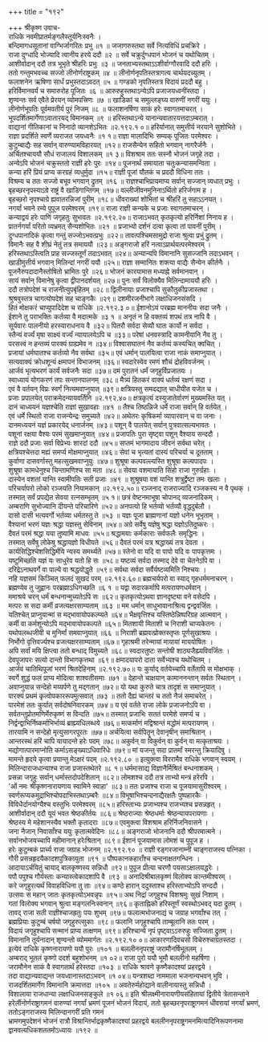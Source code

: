 +++
title = "१९२"

+++
श्रीकृष्ण उवाच-  
राधिके नवमीप्रातर्मङ्गलैस्तूर्यनिःस्वनैः ।  
बन्दिमागधसूतानां वाग्भिर्जागरितः प्रभु ॥१ ॥
जजागरुस्तथा सर्वे नित्यविधिं प्रचक्रिरे ।  
राजा दुग्धादि भोज्यादि त्वानीय हरये ददौ ॥२ ॥
सर्वे चक्रुर्दुग्धपानं भोजनं च यथोचितम् ।  
आशीर्वादान् ददौ तत्र भूभृते श्रीहरिः प्रभुः ॥३ ॥
जनताभ्यस्तथाऽऽशीर्वाग्गौरवादि ददौ हरिः ।  
ततो गन्तुमभवच्च सज्जो लीनोर्णराष्ट्रकम् ॥४ ॥
लीनोर्णनृपतिस्तत्रागत्य चार्थयदच्युतम् ।  
फलाशनेन ऋषिणा सार्धं प्रभुस्तदाऽवदत् ॥५ ॥
गण्डको नृपतिस्तत्र विदायं प्रददौ बहु ।  
हरिर्विमानवर्यं च समारुरोह पूजितः ॥६ ॥
आरुरुहुस्तथाऽन्येऽपि प्रजाजयध्वनींस्तदा ।  
शृण्वन्तः सर्व एवैते प्रेरयन् व्योमपत्त्रिणः ॥७ ॥
खाडिकां च समुल्लङ्घ्य वारुणीं नगरीं ययुः ।  
लीनोर्णभूपतिः पूर्वमवतीर्य पुरं निजम् ॥८ ॥
फलाशनर्षिणा साकं हरेः स्वागतमाचरत् ।  
भूपदर्शितमार्गेणाऽवातारयद् विमानकम् ॥९ ॥
हरिस्तथाऽन्ये यानान्यवातारयत्तदाऽम्बरात् ।  
वाद्यानां गीतिकानां च निनादो व्यानशेऽभितः ॥२.१९२.१ ०॥
हरिर्यानात् समुत्तीर्य नरयाने सुशोभिते ।  
राज्ञा प्रदर्शिते स्वर्णे व्यराजत जयध्वनैः ॥१ १॥
राज्ञा मालादिभिः सम्यक् पूजितः परमेश्वरः ।  
कुटुम्बाद्यैः सह सर्वान् वारुण्यामविहारयत् ॥१२॥
राजसैन्येन सहितो भगवान् नागरैर्जनैः ।  
अर्चितश्चाययौ सौधं राजालयं विशालकम् ॥१ ३॥
विशश्राम ततः सस्नौ भोजनं जगृहे तदा ।  
अन्येऽपि भोजनं चक्रुस्ततो राज्ञी हरेः पुरः ॥१४॥
पूजनार्थं समायाता चतुःकन्यासमन्विता ।  
कन्या हरिं प्रियं प्राप्य करग्रहं व्यधुर्मुदा ॥१५॥
राज्ञी पूजां यौतकं च प्रददौ विधिना ततः ।  
विश्रम्य च ततः सज्जो बभूव भगवान् द्रुतम् ॥१६ ॥
राज्ञश्चाभिप्रायमाप्य सर्वान् सज्जान् व्यधात् प्रभुः ।  
बृहच्छरनृपस्याऽग्रे राष्ट्रं वै खाडिगान्तिगम् ॥१७॥
वल्लीजीवनमुनिनाऽर्थितो हरिर्जगाम ह ।  
बृहच्छरो नृपश्चाग्रे ह्यवातरन्निजां पुरीम् ॥१८॥
धीवराख्यां शोभितां च श्रीहरिं तु सहाऽऽनयत् ।  
नगर्यां भवने रम्ये पुपूज परमेश्वरम् ॥१९॥
राजा राज्ञी कन्यके च प्रजाः स्वागतमाचरन् ।  
कन्याद्वयं हरेः पाणिं जगृहतुः सुभावतः ॥२.१९२.२०॥
राजाऽभवत् कृतकृत्यो हरिर्निशां निनाय ह ।  
प्रातर्नगर्यां परितो व्यभ्रमत् सैन्यशोभितः ॥२१ ॥
प्रजाभ्यो दर्शनं दत्वा कृत्वा तां पावनीं पुरीम् ।  
दुग्धपानादिकं कृत्वा गन्तुं सज्जोऽभवत्प्रभुः ॥२२॥
तावत्पश्चिमसामुद्रो राजा श्रुत्वा प्रभुं द्रुतम् ।  
विमानैः सह वै शीघ्रं नेतुं तत्र समाययौ ॥२३॥
अङ्गराजो हरिं नत्वाऽप्रार्थयत्परमेश्वरम् ।  
हरिस्तथाऽस्त्विति प्राह सज्जस्तूर्णं तदाऽभवत् ॥२४॥
अन्यान्यपि विमानानि सुसज्जानि तदाऽभवन् ।  
खाडीमुत्तीर्य भगवान् मिलिन्दां नगरीं ययौ ॥२५॥
राज्ञा सम्मानितः शक्त्या वाद्यैः सैन्येन कीर्तनैः ।  
पूजनैरुपदादानैस्तोषितो भ्रामितः पुरे ॥२६॥
भोजनं कारयामास मध्याह्ने सर्वमानवान् ।  
सायं सर्वान् विमानेषु कृत्वा द्वीपानदर्शयत् ॥२७॥
पुनः सर्वं विलोक्यैव मिलिन्दामाययौ हरिः ।  
ददौ तत्रोपदेशं च राजनीत्युपबृंहितम् ॥२८॥
द्विलीनायाः प्रजाश्चापि सुकौतुकीप्रजास्तथा ।  
श्रुश्रवुस्तत्र चागत्योपदेशं सह चाङ्गकैः ॥२९॥
दशमीरजनीभागे लक्षाधिजनसंसदि ।  
हितं मोक्षकरं चाप्युपादिदेश च राधिके ॥२.१९२.३ ०॥
ईशानोऽयं परब्रह्म माननीयः सदा जनैः ।  
ईशाने तु पराभक्तिः कर्तव्या वै मदात्मके ॥३ १ ॥
अनृतं न हि वक्तव्यं शपथं तत्र नापि वै ।  
सूर्यवारः पालनीयो हरस्याराधनाय वै ॥३२॥
पितरौ सर्वदा सेव्यौ घातः कार्यो न सर्वदा ।  
स्तैन्यं वर्ज्यं मृषा साक्ष्यं वर्ज्यं न्यायालयेऽपि च ॥३३॥
परेषां धनवस्त्रादि कामनीयानि नैव तु ।  
परसत्त्वं न हन्तव्यं पारक्यं ग्राह्यमेव न ॥३४॥
विश्वासघातनं नैव कर्तव्यं कस्यचित् क्वचित् ।  
प्रजायां धर्मघातश्च कर्तव्यो नैव सर्वथा ॥३५॥
एवं धर्मान् पालयित्वा राजा नाकं समाप्नुयात् ।  
सत्यवाक्यं क्रोधशून्यं क्षमापनं विभाजनम् ॥३६॥
स्वदारेस्वेव रमणं शौचं द्रोहविवर्जनम् ।  
आर्जवं भृत्यभरणं कार्यं सर्वजनैः सदा ॥३७॥
दमं पुरातनं धर्मं जगृहुर्विप्रजातयः ।  
स्वाध्यायं योगकरणं तपः सन्तानपालनम् ॥३८॥
मैत्र्यं हितकरं वाक्यं धर्तव्यं रक्षणं सदा ।  
एवं वै वर्तयन् विप्रः स्वर्गं नित्यमवाप्नुयात् ॥३९॥
क्षत्रियस्तु समदद्यात् चाधीयीत यजेत च ।  
प्रजाः प्रपालयेत् पराक्रमेदन्यायवर्तिनि ॥२.१९२.४०॥
क्षत्रकृत्यं दस्युजातेर्वारणं मुख्यमस्ति यत् ।  
दानं चाध्ययनं यज्ञश्चेति राज्ञां सुखावहाः ॥४१ ॥
तैश्च तिष्ठन्निजे धर्मे राजा सर्वान् हि वर्तयेत् ।  
एवं धर्मे स्थितो राजा राजन्येन्द्रः समुच्यते ॥४२॥
अथेतरः कृषिकर्मा व्यापारवान् च वा जनाः ।  
दानमध्ययनं यज्ञं प्रकारयेद् धनार्जनम् ॥४३॥
पशून् वै पालयेत् सर्वान् पुत्रवात्सल्यभावतः ।  
पशूनां रक्षया वैश्यः परमं सुखमाप्नुयात् ॥४४॥
प्रजापतिः पुरा सृष्ट्वा पशून् वैश्याय सन्ददौ ।  
राज्ञे ददौ प्रजाः सर्वा विप्रेभ्यः शारदां ददौ ॥४५॥
सप्तमं भागमादाय जीवनं सर्वथा चरेत् ।  
क्षत्रियश्चेत्तदा मह्यं समर्प्य मोक्षमाप्नुयात् ॥४६॥
सेवां च भृत्यतां दास्यं परिचर्या च दूतताम् ।  
कुर्वाणा दासवर्गास्तु महत्सुखमवाप्नुयुः ॥४७॥
शुश्रूषा कल्पवल्ल्यस्ति शुश्रूषा कल्पपादपः ।  
शुश्रूषा कामधेनुश्च चिन्तामणिश्च सा मता ॥४८॥
सेवया वशमायाति सिंहो राजा गुरुर्ग्रहाः ।  
दास्येन वशतां यान्ति स्वामीपतिः सती प्रजाः ॥४९ ॥
शुश्रूषया वशं यान्ति शत्रुर्द्वेष्टा तमः खलाः ।  
परिचर्यापरो लोको रञ्जयति नियामकान् ॥२.१९२.५०॥
रञ्जनाद् राजराज्यादि रञ्जकस्य न वै पृथक् ।  
तस्मात् सर्वं प्रपद्येत सेवया रत्नसम्भृतम् ॥५ १॥
छत्रं वेष्टनमाभूषा चोपानद् व्यजनादिकम् ।  
अम्बराणि सुभोज्यानि दीयन्ते परिचारिणे ॥५२॥
अनपत्यो हि भर्तव्यो भर्तव्यौ वृद्धदुर्बलौ ।  
दासो दासी भत्यवर्गो भर्तव्या धर्मतस्तु ते ॥५३ ॥
यज्ञः पूजा ब्राह्मणानां यज्ञो धनेन भूभृताम् ।  
वैश्यानां भरणं यज्ञः श्रद्धा यज्ञस्तु सेविनाम् ॥५४॥
अग्रे सर्वेषु यज्ञेषु श्रद्धा यज्ञोऽतिदुष्करः ।  
दैवतं परमं श्रद्धा यया तुष्यामि माधवः ॥५५॥
श्रद्धामयाः कर्मकाराः सर्वफलैः समृद्धिनः ।  
तस्मात् सर्वेषु लोकेषु श्रद्धायज्ञो विधीयते ॥५६॥
दैवतं परमं यत्र श्रद्धाख्यं तत्र देवता ।  
कार्यसिद्धिश्चेशसिद्धिर्मयि न्यस्य समर्थ्यते ॥५७॥
स्तेनो वा यदि वा पापो यदि वः पापकृत्तमः ।  
यष्टुमिच्छति यज्ञं यः साधुरेव यतो हि सः ॥५८॥
यष्टव्यं सर्वदा तस्माद् देवे वा चेतनेऽपि वा ।  
दरिद्रेऽनाथवर्गे वा पाल्ये वा श्रद्धयोद्धृते ॥५९॥
सर्वथा सर्वदा सर्वैर्यष्टव्यमिति निश्चयः ।  
नहि यज्ञसमं किञ्चित् फलदं सुखदं परम् ॥२.१९२.६०॥
ब्रह्मचर्यपरो वा स्याद् गृहधर्ममनाचरन् ।  
ब्रह्मण्येव तु जुह्वानः परब्रह्माऽधिगच्छति ॥६ १ ॥
यद्वा सदारकर्मापि मत्परायणधर्मवान् ।  
ममाश्रये चरन् धर्मं बन्धनान्मुच्यतेऽपि सः ॥६२॥
कृतकृत्योऽथवा ज्ञानदृष्ट्या वने वसेदपि ।  
मत्परः स सदा कर्मी व्रजत्यक्षरसाम्यताम् ॥६३ ॥
मम धर्मान् साधुभावानाश्रित्य द्वन्द्ववर्जितः ।  
यतिश्चेत् प्राप्नुयान्मां स मद्भावायोपकल्प्यते ॥६४॥
भैक्षवृत्तिश्च यस्तिष्ठेन्निष्परिग्रह आत्मवान् ।  
कर्मी वा कर्मशून्योऽपि मद्भावायोपकल्पते ॥६५॥
मितशायी मिताशी च निराशी चाप्यकेतनः ।  
यथोपलब्धजीवी च मुनिर्मां समवाप्नुयात् ॥६६ ॥
निराशी ब्रह्मवत्प्रोक्तस्तृप्तः पूर्णसुखाश्रयः ।  
निर्भोगो वृत्तिवर्ज्यश्च व्रजत्यक्षरसाम्यताम् ॥६७॥
गृहाश्रमी तरेन्मायां मायायां माययोषितः ।  
अपि सर्वां मयि क्षिप्त्वा ततो बन्धाद् विमुच्यते ॥६८॥
स्वदारतुष्टः सन्तोषी शाठ्यजैह्म्यविवर्जितः ।  
देवपूजापरः सत्यो दान्तो विभागकृत्तथा ॥६९॥
क्षमादयापरो दाता सर्वेभ्यश्च यथोचितम् ।  
आर्जवं चातिथिपूजां भरणं श्रितदेहिनाम् ॥२.१९२.७०॥
यः कुर्याद् वर्तयेच्चापि वर्तेतापि स मोक्षभाक् ।  
स्वर्गे शुद्धं फलं प्राप्य मोदित्वा शाश्वतीसमाः ॥७१ ॥
देहान्ते चाक्षयान् कामाननन्तान् सर्वतः स्थितान् ।  
अवाप्नुयान्न सन्देहो मय्यर्पणे तु मद्गतान् ॥७२॥
यो यथा कुरुते चात्र तादृशं स समाप्नुयात् ।  
पारक्यं प्रथमं कृत्वोपकाररूपमुत्सवात् ॥७३ ॥
ततो दैह्यं चान्तरं च ततो नैजं समाचरेत् ।  
पारमेशं ततः कुर्यात् सर्वदोषनिवारकम् ॥७४॥
य एवं वर्तते राजा लोके प्रजाजनोऽपि वा ।  
सर्वतन्तुप्रोतमणिर्मेरुकृष्णं स विन्दति ॥७५॥
तस्मात् प्रजाभिः सततं परमेशे समर्प्य च ।  
निर्द्वन्द्वाभिर्निष्कर्माभिर्भाव्यं ब्राह्म्यधिलब्धये ॥७६॥
मत्कर्माणं मद्विश्रान्तं मद्धोमं मत्परायणम् ।  
तारयामि न सन्देहो मृत्युसागरपूरतः ॥७७॥
अर्चयित्वा सर्वपितॄन् देवानृषीन् समाश्रितान् ।  
आन्तरस्थं हरिं चापि यायादन्ते हरेः पदम् ॥७८॥
अकुर्वन् वा विकुर्वन् वा कुर्वन् वा मत्कृताश्रयः ।  
मद्योगात्पारमाप्नोति कर्माऽसङ्ख्याऽधिवारिधेः ॥७९॥
मां यजन्तु सदा प्रातर्मां स्मरन्तु क्रियादिषु ।  
मामन्ते हृदये कृत्वा प्रयान्तु मेऽक्षरं पदम् ॥२.१९२.८० ॥
इत्युक्त्वा विररामैव राधिके भगवान् स्वयम् ।  
मिलिन्दाराजधान्याश्च राजा प्रजास्तथेतरे ॥८ १॥
धर्ममासाद्य विज्ञानैर्मिश्रितं बन्धनाशकम् ।  
प्रसन्ना जगृहुः सर्वान् धर्मास्तदोपदेशितान् ॥८२॥
लोमशश्च ददौ तत्र ताभ्यो मन्त्रं हरेरपि ।  
'ओं नमः श्रीकृष्णनारायणाय स्वामिने स्वाहा' ॥८३॥
ततः प्रजाश्च राजा च पूजयामासुरीश्वरम् ।  
स्वर्णरूप्यकमुद्राभिश्चोपदाभिस्तथाऽम्बरैः ॥८४॥
विभूषाभिश्चन्दनाद्यैरक्षतैः पुष्पहारकैः ।  
विविधैर्दानयोग्यैश्च वस्तुभिः परमेश्वरम् ॥८५॥
हरिस्ताभ्यः प्रजाभ्यश्च राजभ्यश्च प्रसन्नहृत् ।  
आशीर्वादान् ददौ यूयं भवत श्रेष्ठकीर्तयः ॥८६॥
श्रेष्ठराज्याः श्रेष्ठधर्माः श्रेष्ठन्यायपरायणाः ।  
श्रेष्ठस्य मे महेशानस्यैव भक्तौ कृतादराः ॥८७॥
एवमुक्त्वा विशश्राम हरिर्निजनिवासने ।  
जना नैजान् निवासाँश्च ययुः कृतात्मवेदिनः ॥८८॥
अङ्गराजो भोजनानि ददौ श्रीपरमात्मने ।  
सर्वानभोजयच्चापि महीमानान् हरेःश्रितान् ॥८९॥
ईशानं पूजयामास लोमशं च पुपूज ह ।  
हरेः कुटुम्बकं प्रार्च्य राजा जग्राह भोजनम् ॥२.१९२.९० ॥
राज्ञी रङ्गरजानाम्नी चाङ्गराजस्य पत्निका ।  
गौरी प्रसन्नहृदयैकादशपुत्रिकायुता ॥९१ ॥
पौष्पकानकहाराँश्च चन्दनाक्षतगन्धिनः ।  
आदायाऽर्चयितुं चायाद् बालकृष्णस्य सन्निधौ ॥९२॥
पुपूज प्रीत्या चरणौ पयसाऽक्षालयद्धरेः ।  
पपौ पपुश्च गौर्यस्ताः कन्यास्त्वेकादशापि वै ॥९३ ॥
अनादिश्रीबालकृष्णं विलोक्य कान्तमीश्वरम् ।  
करे जगृहुरत्यर्थं विवाहविधिना तु ताः ॥९४॥
कण्ठे हारान् ददुस्ताश्च हरिस्ताभ्योऽपि सन्ददौ ।  
उत्सवः स महान् जातः कृतकृत्योऽभवन्नृपः ॥९५॥
अथ निद्रां जगृहुश्च विशश्रमुः सुखं निशाम् ।  
गतां विलोक्य भगवान् श्रुत्वा मङ्गलनिःस्वनान् ॥९६॥
कृताह्निको हरिस्तूर्णं स्वस्थोऽभवद् यदा द्रुतम् ।  
तावद् राजा सती राज्ञीश्चाजह्रतुः पयः शुभम् ॥९७॥
फलात्मभोजनाद्यं च जग्राह भगवाँश्च तत् ।  
ब्रह्मप्रियाः कुटुम्बं चर्षयो जगृहुरुत्सुकाः ॥९८॥
फलानि जगृहुश्चापि ताम्बूलानि ततः परम् ।  
विदायं जगृहुश्चापि सन्मानं प्राप्य तत्क्षणम् ॥९९॥
हरिश्चान्ये नृपं पृष्ट्वाऽऽरुरुहुः सज्जिता द्रुतम् ।  
विमानानि तूर्यनादान् शृण्वन्तो व्योममार्गतः ॥२.१९२.१० ०॥
आकारणादिवचसो विचेरुश्चाग्रतस्तदा ।  
इत्येवं राधिके कृष्णनारायणो ययौ पुरः ॥१०१ ॥
बललीननृपराष्ट्रं जरामौनर्षिभूतलम् ।  
अम्बराद् भूतलं कृष्णो ददर्श बहुशोभनम् ॥१ ०२॥
राजा पुरो ययौ भूमौ बललीनो महर्षिणा ।  
जरामौनेन साकं वै स्वागतार्थं हरेस्तदा ॥१०३ ॥
राधिके श्रावणे कृष्णैकादश्यां प्रहरद्वये ।  
तदा वाद्यान्यवाद्यन्त जयध्वानास्तदाऽभवन् ॥१ ०४॥
यन्त्रशब्दा नाममाला भजनान्यभवन् भुवि ।  
राजदर्शितमार्गेण विमानानि क्रमात्तदा ॥१०५ ॥
अवतेरुर्महोद्याने वालीनायास्तु सन्निधौ ।  
विशालाया राजधान्या लक्षाधिजनसङ्कुले ॥१ ०६॥
इति श्रीलक्ष्मीनारायणीयसंहितायां द्वितीये त्रेतासन्ताने हरेर्लीनोर्णराष्ट्रागमनं वारुण्यां नगर्यां भ्रमणं पूजनं भोजनं विदायं, ततो बृहच्छरनृपराष्ट्रागमनं धीवरायां नगर्यां भ्रमणं, ततोऽङ्गराजस्य मिलिन्दानगरीं प्रति गमनं  
भ्रामणमुपदेशनं भोजनं रात्रौ विश्रान्तिर्भाद्रकृष्णैकादश्यां प्रहरद्वये बललीननृपराष्ट्रगमनमित्यादिनिरूपणनामा द्वानवत्यधिकशततमोऽध्यायः ॥१९२ ॥
    
